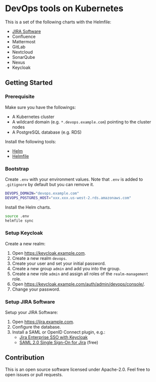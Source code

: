 # DevOps tools on Kubernetes

This is a set of the following charts with the Helmfile:

- [JIRA Software](atlassian-jira-software)
- Confluence
- Mattermost
- GitLab
- Nextcloud
- SonarQube
- Nexus
- Keycloak


## Getting Started

### Prerequisite

Make sure you have the followings:

- A Kubernetes cluster
- A wildcard domain (e.g. `*.devops.example.com`) pointing to the cluster nodes
- A PostgreSQL database (e.g. RDS)

Install the following tools:

- [Helm](https://github.com/kubernetes/helm)
- [Helmfile](https://github.com/roboll/helmfile)


### Bootstrap

Create `.env` with your environment values.
Note that `.env` is added to `.gitignore` by default but you can remove it.

```sh
DEVOPS_DOMAIN="devops.example.com"
DEVOPS_POSTGRES_HOST="xxx.xxx.us-west-2.rds.amazonaws.com"
```

Install the Helm charts.

```sh
source .env
helmfile sync
```


### Setup Keycloak

Create a new realm:

1. Open https://keycloak.example.com.
1. Create a new realm `devops`.
1. Create your user and set your initial password.
1. Create a new group `admin` and add you into the group.
1. Create a new role `admin` and assign all roles of the `realm-management` role.
1. Open https://keycloak.example.com/auth/admin/devops/console/.
1. Change your password.

### Setup JIRA Software

Setup your JIRA Software:

1. Open https://jira.example.com.
1. Configure the database.
1. Install a SAML or OpenID Connect plugin, e.g.:
    - [Jira Enterprise SSO with Keycloak](https://marketplace.atlassian.com/plugins/de.codecentric.atlassian.oidc.jira-oidc-plugin/server/overview)
    - [SAML 2.0 Single Sign-On for Jira](https://marketplace.atlassian.com/plugins/com.bitium.jira.SAML2PluginJira/server/overview) (free)


## Contribution

This is an open source software licensed under Apache-2.0.
Feel free to open issues or pull requests.
